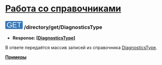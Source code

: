 [Работа со справочниками](../../index.md)
=========================================

### ![GET](../../../../img/get.png) /directory/get/DiagnosticsType
* **Response: [[DiagnosticsType](../../../../types/types.md#diagnosticstype)]**

В ответе передаётся массив записей из справочника [DiagnosticsType](../../../../types/types.md#diagnosticstype).

**[Примеры](examples/get.md)**
